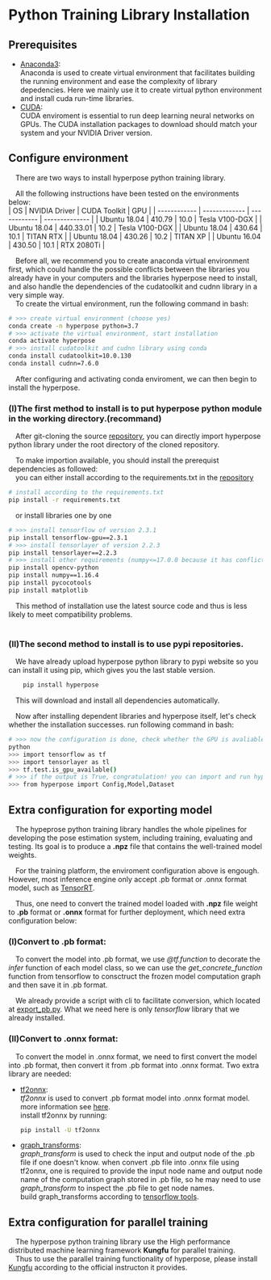 # Python Training Library Installation

## Prerequisites
* [Anaconda3](https://www.anaconda.com/products/individual):<br>
    Anaconda is used to create virtual environment that facilitates building the running environment and ease the complexity of library depedencies. Here we mainly use it to create virtual python environment and install cuda run-time libraries.
* [CUDA](https://developer.nvidia.com/cuda-downloads):<br>
    CUDA enviroment is essential to run deep learning neural networks on GPUs. The CUDA installation packages to download should match your system and your NVIDIA Driver version. 

## Configure environment
&emsp;There are two ways to install hyperpose python training library.

&emsp;All the following instructions have been tested on the environments below:<br>
| OS           | NVIDIA Driver | CUDA Toolkit | GPU            |
| ------------ | ------------- | ------------ | -------------- |
| Ubuntu 18.04 | 410.79        | 10.0         | Tesla V100-DGX |
| Ubuntu 18.04 | 440.33.01     | 10.2         | Tesla V100-DGX |
| Ubuntu 18.04 | 430.64        | 10.1         | TITAN RTX      |
| Ubuntu 18.04 | 430.26        | 10.2         | TITAN XP       |
| Ubuntu 16.04 | 430.50        | 10.1         | RTX 2080Ti     |


&emsp;Before all, we recommend you to create anaconda virtual environment first, which could handle the possible conflicts between the libraries you already have in your computers and the libraries hyperpose need to install, and also handle the dependencies of the cudatoolkit and cudnn library in a very simple way.<br>
&emsp;To create the virtual environment, run the following command in bash:
```bash
# >>> create virtual environment (choose yes)
conda create -n hyperpose python=3.7
# >>> activate the virtual environment, start installation
conda activate hyperpose
# >>> install cudatoolkit and cudnn library using conda
conda install cudatoolkit=10.0.130
conda install cudnn=7.6.0
```

&emsp;After configuring and activating conda enviroment, we can then begin to install the hyperpose.<br>

### (I)The first method to install is to put hyperpose python module in the working directory.(recommand)<br>
&emsp;After git-cloning the source [repository](https://github.com/tensorlayer/hyperpose.git), you can directly import hyperpose python library under the root directory of the cloned repository.<br>

&emsp;To make importion available, you should install the prerequist dependencies as followed:<br>
&emsp;you can either install according to the requirements.txt in the [repository](https://github.com/tensorlayer/hyperpose.git)

```bash
# install according to the requirements.txt
pip install -r requirements.txt
```

&emsp;or install libraries one by one

```bash
# >>> install tensorflow of version 2.3.1
pip install tensorflow-gpu==2.3.1
# >>> install tensorlayer of version 2.2.3
pip install tensorlayer==2.2.3
# >>> install other requirements (numpy<=17.0.0 because it has conflicts with pycocotools)
pip install opencv-python
pip install numpy==1.16.4
pip install pycocotools
pip install matplotlib
```

&emsp;This method of installation use the latest source code and thus is less likely to meet compatibility problems.<br><br>

### (II)The second method to install is to use pypi repositories.<br>
&emsp;We have already upload hyperpose python library to pypi website so you can install it using pip, which gives you the last stable version.

```bash
    pip install hyperpose
```

&emsp;This will download and install all dependencies automatically.

&emsp;Now after installing dependent libraries and hyperpose itself, let's check whether the installation successes.
run following command in bash:
```bash
# >>> now the configuration is done, check whether the GPU is avaliable.
python
>>> import tensorflow as tf
>>> import tensorlayer as tl
>>> tf.test.is_gpu_available()
# >>> if the output is True, congratulation! you can import and run hyperpose now
>>> from hyperpose import Config,Model,Dataset
```

## Extra configuration for exporting model
&emsp;The hypeprose python training library handles the whole pipelines for developing the pose estimation system, including training, evaluating and testing. Its goal is to produce a **.npz** file that contains the well-trained model weights.

&emsp;For the training platform, the enviroment configuration above is engough. However, most inference engine only accept .pb format or .onnx format model, such as [TensorRT](https://docs.nvidia.com/deeplearning/tensorrt/install-guide/index.html).

&emsp;Thus, one need to convert the trained model loaded with **.npz** file weight to **.pb** format or **.onnx** format for further deployment, which need extra configuration below:<br>

### (I)Convert to .pb format:<br>
&emsp;To convert the model into .pb format, we use *@tf.function* to decorate the *infer* function of each model class, so we can use the *get_concrete_function* function from tensorflow to consctruct the frozen model computation graph and then save it in .pb format.

&emsp;We already provide a script with cli to facilitate conversion, which located at [export_pb.py](https://github.com/tensorlayer/hyperpose/blob/master/export_pb.py). What we need here is only *tensorflow* library that we already installed.

### (II)Convert to .onnx format:<br>
&emsp;To convert the model in .onnx format, we need to first convert the model into .pb format, then convert it from .pb format into .onnx format. Two extra library are needed:

* [tf2onnx](https://github.com/onnx/tensorflow-onnx):<br>
*tf2onnx* is used to convert .pb format model into .onnx format model. more information see [here](https://github.com/onnx/tensorflow-onnx).<br>
install tf2onnx by running:

    ```bash
    pip install -U tf2onnx
    ```

* [graph_transforms](https://github.com/tensorflow/tensorflow/tree/master/tensorflow/tools/graph_transforms#using-the-graph-transform-tool):<br>
*graph_transform* is used to check the input and output node of the .pb file if one doesn't know. when convert .pb file into .onnx file using tf2onnx, one is required to provide the input node name and output node name of the computation graph stored in .pb file, so he may need to use *graph_transform* to inspect the .pb file to get node names.<br>
build graph_transforms according to [tensorflow tools](https://github.com/tensorflow/tensorflow/tree/master/tensorflow/tools/graph_transforms#using-the-graph-transform-tool).

## Extra configuration for parallel training
&emsp;The hyperpose python training library use the High performance distributed machine learning framework **Kungfu** for parallel training.<br>
&emsp;Thus to use the parallel training functionality of hyperpose, please install [Kungfu](https://github.com/lsds/KungFu) according to the official instructon it provides.



